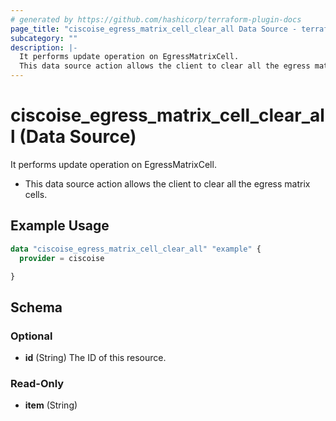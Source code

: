 ```yaml
---
# generated by https://github.com/hashicorp/terraform-plugin-docs
page_title: "ciscoise_egress_matrix_cell_clear_all Data Source - terraform-provider-ciscoise"
subcategory: ""
description: |-
  It performs update operation on EgressMatrixCell.
  This data source action allows the client to clear all the egress matrix cells.
---
```


# ciscoise_egress_matrix_cell_clear_all (Data Source)

It performs update operation on EgressMatrixCell.

- This data source action allows the client to clear all the egress matrix cells.

## Example Usage

```terraform
data "ciscoise_egress_matrix_cell_clear_all" "example" {
  provider = ciscoise

}
```

<!-- schema generated by tfplugindocs -->
## Schema

### Optional

- **id** (String) The ID of this resource.

### Read-Only

- **item** (String)


